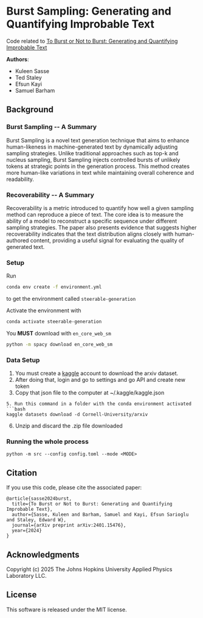 # Burst Sampling: Generating and Quantifying Improbable Text

Code related to [To Burst or Not to Burst: Generating and Quantifying Improbable Text](https://arxiv.org/pdf/2401.15476)

**Authors**:
- Kuleen Sasse
- Ted Staley
- Efsun Kayi
- Samuel Barham

## Background

### Burst Sampling -- A Summary
Burst Sampling is a novel text generation technique that aims to enhance human-likeness in machine-generated text by dynamically adjusting sampling strategies. Unlike traditional approaches such as top-k and nucleus sampling, Burst Sampling injects controlled bursts of unlikely tokens at strategic points in the generation process. This method creates more human-like variations in text while maintaining overall coherence and readability.

### Recoverability -- A Summary
Recoverability is a metric introduced to quantify how well a given sampling method can reproduce a piece of text. The core idea is to measure the ability of a model to reconstruct a specific sequence under different sampling strategies. The paper also presents evidence that suggests higher recoverability indicates that the text distribution aligns closely with human-authored content, providing a useful signal for evaluating the quality of generated text. 

### Setup

Run 
```bash
conda env create -f environment.yml
```
to get the environment called `steerable-generation`

Activate the environment with 
```bash
conda activate steerable-generation
```

You **MUST** download with `en_core_web_sm`
```bash
python -m spacy download en_core_web_sm
```

### Data Setup
1. You must create a [kaggle](https://www.kaggle.com/) account to download the arxiv dataset.
2. After doing that, login and go to settings and go API and create new token 
3. Copy that json file to the computer at ~/.kaggle/kaggle.json
```
5. Run this command in a folder with the conda environment activated
```bash 
kaggle datasets download -d Cornell-University/arxiv
```
6. Unzip and discard the .zip file downloaded

### Running the whole process
```
python -m src --config config.toml --mode <MODE>
```

## Citation

If you use this code, please cite the associated paper:

```
@article{sasse2024burst,
  title={To Burst or Not to Burst: Generating and Quantifying Improbable Text},
  author={Sasse, Kuleen and Barham, Samuel and Kayi, Efsun Sarioglu and Staley, Edward W},
  journal={arXiv preprint arXiv:2401.15476},
  year={2024}
}
```

## Acknowledgments

Copyright (c) 2025 The Johns Hopkins University Applied Physics Laboratory LLC.

## License

This software is released under the MIT license.
